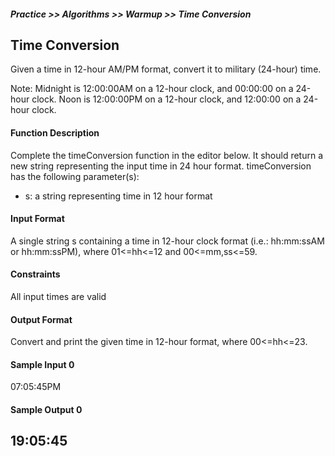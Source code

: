 ##### Practice >> Algorithms >> Warmup >> Time Conversion
## Time Conversion
Given a time in 12-hour AM/PM format, convert it to military (24-hour) time.

Note: Midnight is 12:00:00AM on a 12-hour clock, and 00:00:00 on a 24-hour clock. Noon is 12:00:00PM on a 12-hour clock, 
and 12:00:00 on a 24-hour clock.

#### Function Description
Complete the timeConversion function in the editor below. It should return a new string representing 
the input time in 24 hour format.
timeConversion has the following parameter(s):
* s: a string representing time in 12 hour format

#### Input Format
A single string s containing a time in 12-hour clock format (i.e.: hh:mm:ssAM or hh:mm:ssPM), 
where 01<=hh<=12 and 00<=mm,ss<=59.

#### Constraints
All input times are valid

#### Output Format
Convert and print the given time in 12-hour format, where 00<=hh<=23.

#### Sample Input 0
07:05:45PM

#### Sample Output 0
19:05:45
-------------
